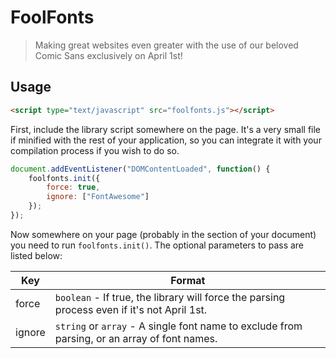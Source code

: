 # FoolFonts

> Making great websites even greater with the use of our beloved Comic Sans exclusively on April 1st!

## Usage

```html
<script type="text/javascript" src="foolfonts.js"></script>
```

First, include the library script somewhere on the page. It's a very small file if minified with the rest of your application, so you can integrate it with your compilation process if you wish to do so.

```js
document.addEventListener("DOMContentLoaded", function() {
    foolfonts.init({
        force: true,
        ignore: ["FontAwesome"]
    });
});
```

Now somewhere on your page (probably in the <head> section of your document) you need to run `foolfonts.init()`. The optional parameters to pass are listed below:

| Key            | Format                     |
| -------------- | -------------------------- |
| force | `boolean` - If true, the library will force the parsing process even if it's not April 1st. |
| ignore | `string` or `array` - A single font name to exclude from parsing, or an array of font names. |